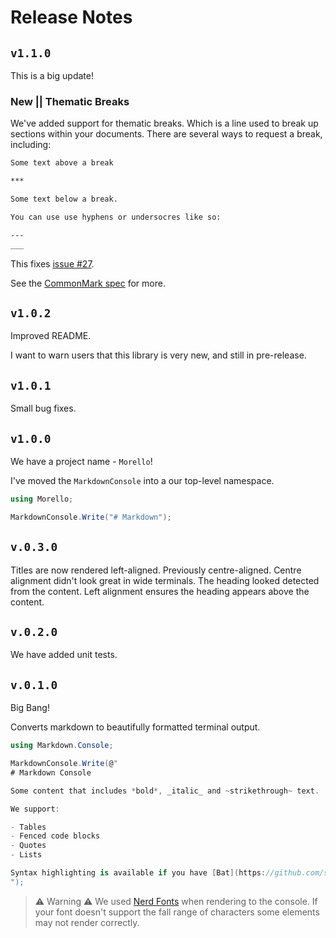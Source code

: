 # Release Notes

## `v1.1.0`

This is a big update!

### New || Thematic Breaks

We've added support for thematic breaks.  Which is a line used to break up sections within your
documents.  There are several ways to request a break, including:  

```markdown
Some text above a break

***

Some text below a break.

You can use use hyphens or undersocres like so:

---
___

```

This fixes [issue #27](https://github.com/David-Rushton/morello.markdown/issues/27).

See the [CommonMark spec](https://spec.commonmark.org/0.30/#thematic-breaks) for more.

## `v1.0.2`

Improved README.

I want to warn users that this library is very new, and still in pre-release.

## `v1.0.1`

Small bug fixes.

## `v1.0.0`

We have a project name - `Morello`!

I've moved the `MarkdownConsole` into a our top-level namespace.

```cs
using Morello;

MarkdownConsole.Write("# Markdown");
```

## `v.0.3.0`

Titles are now rendered left-aligned.  Previously centre-aligned.  Centre alignment didn't look great
in wide terminals.  The heading looked detected from the content.  Left alignment ensures the heading
appears above the content.

## `v.0.2.0`

We have added unit tests.

## `v.0.1.0`

Big Bang!

Converts markdown to beautifully formatted terminal output.

```csharp
using Markdown.Console;

MarkdownConsole.Write(@"
# Markdown Console

Some content that includes *bold*, _italic_ and ~strikethrough~ text.

We support:

- Tables
- Fenced code blocks
- Quotes
- Lists

Syntax highlighting is available if you have [Bat](https://github.com/sharkdp/bat) on your path.
");

```

> ⚠️ Warning ⚠️
> We used [Nerd Fonts](https://www.nerdfonts.com/) when rendering to the console.  If your font doesn't support the fall range of characters some elements may not render correctly.
